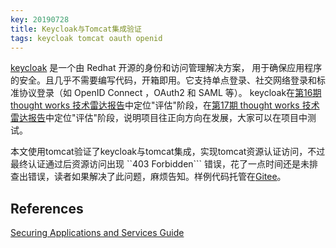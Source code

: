 ```yaml
---
key: 20190728
title: Keycloak与Tomcat集成验证
tags: keycloak tomcat oauth openid
---
```


[keycloak](https://www.keycloak.org/) 是一个由 Redhat 开源的身份和访问管理解决方案， 用于确保应用程序的安全。且几乎不需要编写代码，开箱即用。它支持单点登录、社交网络登录和标准协议登录（如 OpenID Connect ，OAuth2 和 SAML 等）。
keycloak在[第16期 thought works 技术雷达报告](https://assets.thoughtworks.com/assets/technology-radar-vol-16-cn.pdf)中定位"评估"阶段，在[第17期 thought works 技术雷达报告](https://assets.thoughtworks.com/assets/technology-radar-vol-17-cn.pdf)中定位"评估"阶段，说明项目往正向方向在发展，大家可以在项目中测试。<!--more-->

本文使用tomcat验证了keycloak与tomcat集成，实现tomcat资源认证访问，不过最终认证通过后资源访问出现 ``403 Forbidden``` 错误，花了一点时间还是未排查出错误，读者如果解决了此问题，麻烦告知。样例代码托管在[Gitee](https://gitee.com/utopiaproject/echo)。

## References

[Securing Applications and Services Guide](https://www.keycloak.org/docs/latest/securing_apps/index.html#_tomcat_adapter)